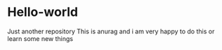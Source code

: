 # Hello-world
Just another repository
This is anurag 
and i am very happy to do this or learn some 
new things
